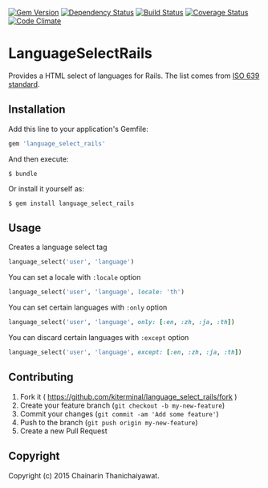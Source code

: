 [![Gem Version](https://badge.fury.io/rb/language_select_rails.svg)](http://badge.fury.io/rb/language_select_rails)
[![Dependency Status](https://gemnasium.com/kiterminal/language_select_rails.svg)](https://gemnasium.com/kiterminal/language_select_rails)
[![Build Status](https://travis-ci.org/kiterminal/language_select_rails.svg?branch=master)](https://travis-ci.org/kiterminal/language_select_rails)
[![Coverage Status](https://coveralls.io/repos/kiterminal/language_select_rails/badge.svg?branch=master)](https://coveralls.io/r/kiterminal/language_select_rails?branch=master)
[![Code Climate](https://codeclimate.com/github/kiterminal/language_select_rails/badges/gpa.svg)](https://codeclimate.com/github/kiterminal/language_select_rails)

# LanguageSelectRails

Provides a HTML select of languages for Rails. The list comes from [ISO 639 standard](https://en.wikipedia.org/wiki/ISO_639).

## Installation

Add this line to your application's Gemfile:

```ruby
gem 'language_select_rails'
```

And then execute:

    $ bundle

Or install it yourself as:

    $ gem install language_select_rails

## Usage

Creates a language select tag

```ruby
language_select('user', 'language')
```

You can set a locale with `:locale` option

```ruby
language_select('user', 'language', locale: 'th')
```

You can set certain languages with `:only` option

```ruby
language_select('user', 'language', only: [:en, :zh, :ja, :th])
```

You can discard certain languages with `:except` option

```ruby
language_select('user', 'language', except: [:en, :zh, :ja, :th])
```

## Contributing

1. Fork it ( https://github.com/kiterminal/language_select_rails/fork )
2. Create your feature branch (`git checkout -b my-new-feature`)
3. Commit your changes (`git commit -am 'Add some feature'`)
4. Push to the branch (`git push origin my-new-feature`)
5. Create a new Pull Request

## Copyright

Copyright (c) 2015 Chainarin Thanichaiyawat.
